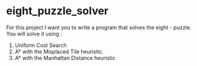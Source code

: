 # eight_puzzle_solver
For this project I want you to write a program that solves the eight - puzzle. You will solve it using : 
1) Uniform Cost Search
2) A* with the Misplaced Tile heuristic. 
3) A* with the Manhattan Distance heuristic
